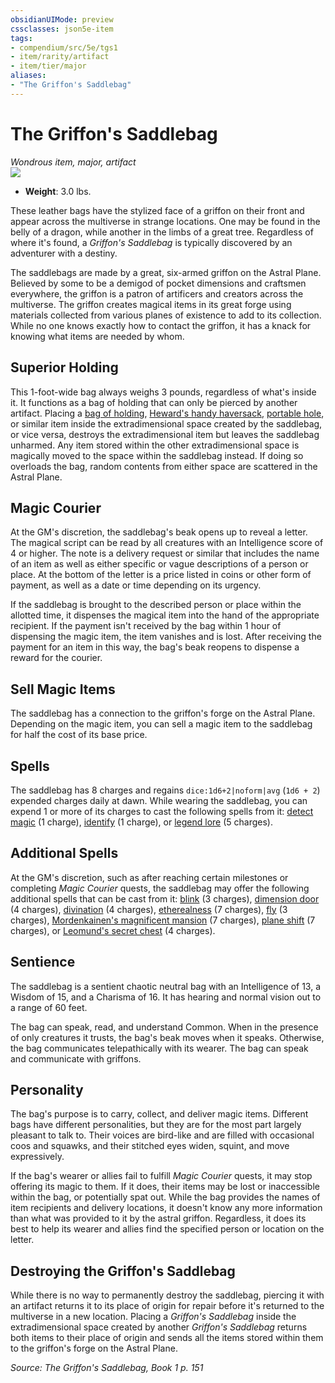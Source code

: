 ```yaml
---
obsidianUIMode: preview
cssclasses: json5e-item
tags:
- compendium/src/5e/tgs1
- item/rarity/artifact
- item/tier/major
aliases: 
- "The Griffon's Saddlebag"
---
```

# The Griffon's Saddlebag
*Wondrous item, major, artifact*  
![](https://raw.githubusercontent.com/TheGiddyLimit/homebrew/master/_img/TGS1/The-Griffons-Saddlebag.webp#right)  

- **Weight**: 3.0 lbs.

These leather bags have the stylized face of a griffon on their front and appear across the multiverse in strange locations. One may be found in the belly of a dragon, while another in the limbs of a great tree. Regardless of where it's found, a *Griffon's Saddlebag* is typically discovered by an adventurer with a destiny.

The saddlebags are made by a great, six-armed griffon on the Astral Plane. Believed by some to be a demigod of pocket dimensions and craftsmen everywhere, the griffon is a patron of artificers and creators across the multiverse. The griffon creates magical items in its great forge using materials collected from various planes of existence to add to its collection. While no one knows exactly how to contact the griffon, it has a knack for knowing what items are needed by whom.

## Superior Holding

This 1-foot-wide bag always weighs 3 pounds, regardless of what's inside it. It functions as a bag of holding that can only be pierced by another artifact. Placing a [bag of holding](compendium/items/bag-of-holding.md), [Heward's handy haversack](compendium/items/hewards-handy-haversack.md), [portable hole](compendium/items/portable-hole.md), or similar item inside the extradimensional space created by the saddlebag, or vice versa, destroys the extradimensional item but leaves the saddlebag unharmed. Any item stored within the other extradimensional space is magically moved to the space within the saddlebag instead. If doing so overloads the bag, random contents from either space are scattered in the Astral Plane.

## Magic Courier

At the GM's discretion, the saddlebag's beak opens up to reveal a letter. The magical script can be read by all creatures with an Intelligence score of 4 or higher. The note is a delivery request or similar that includes the name of an item as well as either specific or vague descriptions of a person or place. At the bottom of the letter is a price listed in coins or other form of payment, as well as a date or time depending on its urgency.

If the saddlebag is brought to the described person or place within the allotted time, it dispenses the magical item into the hand of the appropriate recipient. If the payment isn't received by the bag within 1 hour of dispensing the magic item, the item vanishes and is lost. After receiving the payment for an item in this way, the bag's beak reopens to dispense a reward for the courier.

## Sell Magic Items

The saddlebag has a connection to the griffon's forge on the Astral Plane. Depending on the magic item, you can sell a magic item to the saddlebag for half the cost of its base price.

## Spells

The saddlebag has 8 charges and regains `dice:1d6+2|noform|avg` (`1d6 + 2`) expended charges daily at dawn. While wearing the saddlebag, you can expend 1 or more of its charges to cast the following spells from it: [detect magic](compendium/spells/detect-magic.md) (1 charge), [identify](compendium/spells/identify.md) (1 charge), or [legend lore](compendium/spells/legend-lore.md) (5 charges).

## Additional Spells

At the GM's discretion, such as after reaching certain milestones or completing *Magic Courier* quests, the saddlebag may offer the following additional spells that can be cast from it: [blink](compendium/spells/blink.md) (3 charges), [dimension door](compendium/spells/dimension-door.md) (4 charges), [divination](compendium/spells/divination.md) (4 charges), [etherealness](compendium/spells/etherealness.md) (7 charges), [fly](compendium/spells/fly.md) (3 charges), [Mordenkainen's magnificent mansion](compendium/spells/mordenkainens-magnificent-mansion.md) (7 charges), [plane shift](compendium/spells/plane-shift.md) (7 charges), or [Leomund's secret chest](compendium/spells/leomunds-secret-chest.md) (4 charges).

## Sentience

The saddlebag is a sentient chaotic neutral bag with an Intelligence of 13, a Wisdom of 15, and a Charisma of 16. It has hearing and normal vision out to a range of 60 feet.

The bag can speak, read, and understand Common. When in the presence of only creatures it trusts, the bag's beak moves when it speaks. Otherwise, the bag communicates telepathically with its wearer. The bag can speak and communicate with griffons.

## Personality

The bag's purpose is to carry, collect, and deliver magic items. Different bags have different personalities, but they are for the most part largely pleasant to talk to. Their voices are bird-like and are filled with occasional coos and squawks, and their stitched eyes widen, squint, and move expressively.

If the bag's wearer or allies fail to fulfill *Magic Courier* quests, it may stop offering its magic to them. If it does, their items may be lost or inaccessible within the bag, or potentially spat out. While the bag provides the names of item recipients and delivery locations, it doesn't know any more information than what was provided to it by the astral griffon. Regardless, it does its best to help its wearer and allies find the specified person or location on the letter.

## Destroying the Griffon's Saddlebag

While there is no way to permanently destroy the saddlebag, piercing it with an artifact returns it to its place of origin for repair before it's returned to the multiverse in a new location. Placing a *Griffon's Saddlebag* inside the extradimensional space created by another *Griffon's Saddlebag* returns both items to their place of origin and sends all the items stored within them to the griffon's forge on the Astral Plane.

*Source: The Griffon's Saddlebag, Book 1 p. 151*
